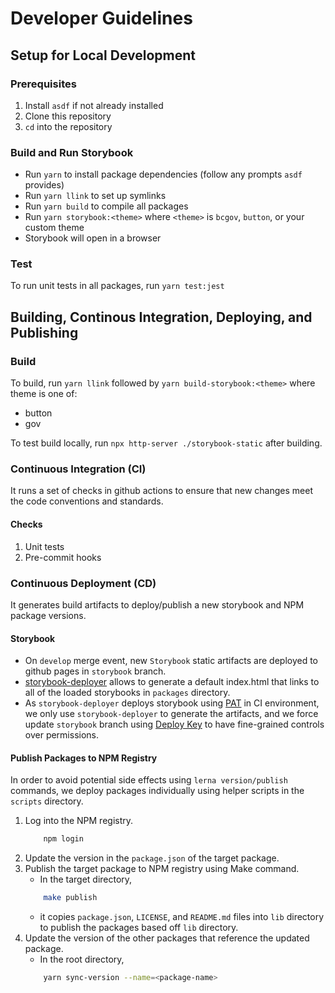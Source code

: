 # Developer Guidelines

## Setup for Local Development

### Prerequisites

1. Install `asdf` if not already installed
2. Clone this repository
3. `cd` into the repository

### Build and Run Storybook

- Run `yarn` to install package dependencies (follow any prompts `asdf` provides)
- Run `yarn llink` to set up symlinks
- Run `yarn build` to compile all packages
- Run `yarn storybook:<theme>` where `<theme>` is `bcgov`, `button`, or your custom theme
- Storybook will open in a browser

### Test

To run unit tests in all packages, run `yarn test:jest`

## Building, Continous Integration, Deploying, and Publishing

### Build

To build, run `yarn llink` followed by `yarn build-storybook:<theme>` where theme is one of:

- button
- gov

To test build locally, run `npx http-server ./storybook-static` after building.

### Continuous Integration (CI)

It runs a set of checks in github actions to ensure that new changes meet the code conventions and standards.

#### Checks

1. Unit tests
1. Pre-commit hooks

### Continuous Deployment (CD)

It generates build artifacts to deploy/publish a new storybook and NPM package versions.

#### Storybook

- On `develop` merge event, new `Storybook` static artifacts are deployed to github pages in `storybook` branch.
- [storybook-deployer](https://github.com/storybookjs/storybook-deployer) allows to generate a default index.html that links to all of the loaded storybooks in `packages` directory.
- As `storybook-deployer` deploys storybook using [PAT](https://docs.github.com/en/free-pro-team@latest/github/authenticating-to-github/creating-a-personal-access-token) in CI environment, we only use `storybook-deployer` to generate the artifacts, and we force update `storybook` branch using [Deploy Key](https://docs.github.com/en/free-pro-team@latest/github/getting-started-with-github/github-glossary#deploy-key) to have fine-grained controls over permissions.

#### Publish Packages to NPM Registry

In order to avoid potential side effects using `lerna version/publish` commands, we deploy packages individually using helper scripts in the `scripts` directory.

1. Log into the NPM registry.
   ```sh
       npm login
   ```
1. Update the version in the `package.json` of the target package.
1. Publish the target package to NPM registry using Make command.
   - In the target directory,
   ```sh
       make publish
   ```
   - it copies `package.json`, `LICENSE`, and `README.md` files into `lib` directory to publish the packages based off `lib` directory.
1. Update the version of the other packages that reference the updated package.
   - In the root directory,
   ```sh
       yarn sync-version --name=<package-name>
   ```
